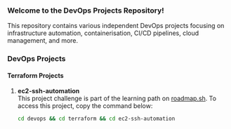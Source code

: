 

### Welcome to the DevOps Projects Repository!
This repository contains various independent DevOps projects focusing on infrastructure automation, containerisation, CI/CD pipelines, cloud management, and more.

### DevOps Projects
#### Terraform Projects
1. **ec2-ssh-automation**  
   This project challenge is part of the learning path on [roadmap.sh](https://roadmap.sh/projects/ssh-remote-server-setup).
   To access this project, copy the command below:
   ```bash
   cd devops && cd terraform && cd ec2-ssh-automation
   ```
